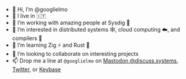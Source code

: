 - 👋 Hi, I’m @googlielmo
- 🏡 I live in 🇮🇹
- 🏢 I’m working with amazing people at Sysdig 🐙
- 👀 I’m interested in distributed systems 🕸️, cloud computing ☁️, and compilers 🐉
- 🌱 I’m learning Zig ⚡ and Rust 🦀
- 💞️ I’m looking to collaborate on interesting projects
- 📫 Drop me a line at `@googlielmo` on [Mastodon @discuss.systems](https://discuss.systems/@googlielmo), [Twitter](https://twitter.com/googlielmo), or [Keybase](https://keybase.io/googlielmo)

<!---
googlielmo/googlielmo is a ✨ special ✨ repository because its `README.md` (this file) appears on your GitHub profile.
You can click the Preview link to take a look at your changes.
--->
